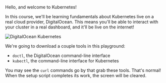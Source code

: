 Hello, and welcome to Kubernetes!

In this course, we'll be learning fundamentals about Kubernetes live on a
real cloud provider, DigitalOcean. This means you'll be able to interact
with your cluster in a real dashboard, and it'll be live on the internet!

![DigitalOcean Kubernetes](/digitalocean/scenarios/doks/assets/doks.png)

We're going to download a couple tools in this playground:

- `doctl`, the DigitalOcean command-line interface
- `kubectl`, the command-line interface for Kubernetes

You may see the `curl` commands go by that grab these tools. That's normal!
When the setup script completes its work, the screen will be cleared.
